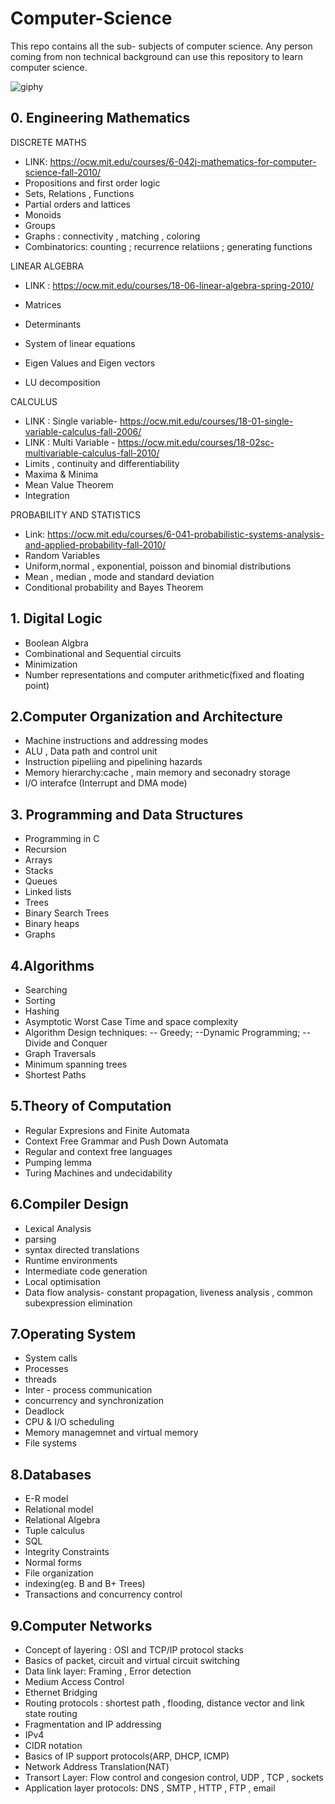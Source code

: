 #  Computer-Science
This repo contains all the sub- subjects of computer science. Any person coming from non technical background can use this repository to learn computer science.

![giphy](https://user-images.githubusercontent.com/79036991/210357672-8f0311d8-48bf-4446-90b9-4eb66280f52e.gif)

## 0. Engineering Mathematics
DISCRETE MATHS
- LINK: https://ocw.mit.edu/courses/6-042j-mathematics-for-computer-science-fall-2010/
- Propositions and first order logic
- Sets, Relations , Functions
- Partial orders and lattices
- Monoids
- Groups
- Graphs : connectivity , matching , coloring
- Combinatorics: counting ; recurrence relatiions ; generating functions

LINEAR ALGEBRA
- LINK : https://ocw.mit.edu/courses/18-06-linear-algebra-spring-2010/

- Matrices
- Determinants
- System of linear equations
- Eigen Values and Eigen vectors
- LU decomposition

CALCULUS
- LINK : Single variable- https://ocw.mit.edu/courses/18-01-single-variable-calculus-fall-2006/
- LINK : Multi Variable - https://ocw.mit.edu/courses/18-02sc-multivariable-calculus-fall-2010/
- Limits , continuity and differentiability
- Maxima & Minima
- Mean Value Theorem
- Integration

PROBABILITY AND STATISTICS
- Link: https://ocw.mit.edu/courses/6-041-probabilistic-systems-analysis-and-applied-probability-fall-2010/
- Random Variables 
- Uniform,normal , exponential, poisson and binomial distributions
- Mean , median , mode and standard deviation
- Conditional probability and Bayes Theorem

## 1. Digital Logic
- Boolean Algbra
- Combinational and Sequential circuits
- Minimization
- Number representations and computer arithmetic(fixed and floating point)
## 2.Computer Organization and Architecture
- Machine instructions and addressing modes
- ALU , Data path and control unit
- Instruction pipeliing and pipelining hazards
- Memory hierarchy:cache , main  memory and seconadry storage
- I/O interafce (Interrupt and DMA mode)
## 3. Programming and Data Structures
- Programming in C
- Recursion
- Arrays
- Stacks
- Queues
- Linked lists
- Trees
- Binary Search Trees
- Binary heaps
- Graphs
## 4.Algorithms
- Searching 
- Sorting
- Hashing
- Asymptotic Worst Case Time and space complexity
- Algorithm Design techniques:
-- Greedy;
--Dynamic Programming;
--Divide and Conquer
- Graph Traversals
- Minimum spanning trees
- Shortest Paths
## 5.Theory of Computation
- Regular Expresions and Finite Automata
- Context Free Grammar and Push Down Automata
- Regular and context free languages
- Pumping lemma
- Turing Machines and undecidability
## 6.Compiler Design
- Lexical Analysis
- parsing
- syntax directed translations
- Runtime environments
- Intermediate code generation
- Local optimisation
- Data flow analysis- constant propagation, liveness analysis , common subexpression elimination
## 7.Operating System
- System calls
- Processes
- threads
- Inter - process communication
- concurrency and synchronization
- Deadlock
- CPU & I/O scheduling
- Memory managemnet and virtual memory
- File systems
## 8.Databases
- E-R model
- Relational model
- Relational Algebra
- Tuple calculus
- SQL
- Integrity Constraints
- Normal forms
- File organization
- indexing(eg. B and B+ Trees)
- Transactions and concurrency control
## 9.Computer Networks
- Concept of layering : OSI and TCP/IP protocol stacks
- Basics of packet, circuit and virtual circuit switching 
- Data link layer: Framing , Error detection
- Medium Access Control
- Ethernet Bridging
- Routing protocols : shortest path , flooding, distance vector and link state routing
- Fragmentation and IP  addressing
- IPv4
- CIDR notation
- Basics of IP support protocols(ARP, DHCP, ICMP)
- Network Address Translation(NAT)
- Transort Layer: Flow control and congesion control, UDP , TCP , sockets
- Application layer protocols: DNS , SMTP , HTTP , FTP , email
